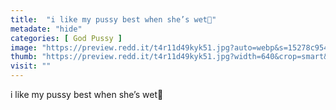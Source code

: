 ```yaml
---
title:  "i like my pussy best when she’s wet🥰"
metadate: "hide"
categories: [ God Pussy ]
image: "https://preview.redd.it/t4r11d49kyk51.jpg?auto=webp&s=15278c9545a939c0ed8c1ff38480a5e42fdd806e"
thumb: "https://preview.redd.it/t4r11d49kyk51.jpg?width=640&crop=smart&auto=webp&s=78c23011cadc86a56aaf83a29949be7e8670764f"
visit: ""
---
```

i like my pussy best when she’s wet🥰
